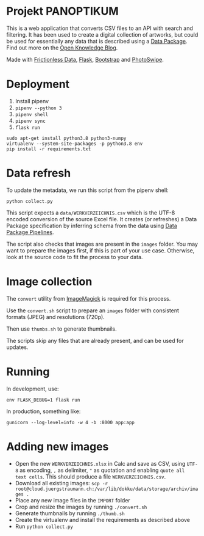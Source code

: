 Projekt PANOPTIKUM
==================

This is a web application that converts CSV files to an API with search and filtering. It has been used to create a digital collection of artworks, but could be used for essentially any data that is described using a [Data Package](http://frictionlessdata.io/specs/data-package/#specification). Find out more on the [Open Knowledge Blog](https://blog.okfn.org/2019/05/09/panoptikum-exploring-new-ways-to-categorize-a-collection-of-various-unusual-and-unique-objects/).

Made with [Frictionless Data](https://frictionlessdata.io), [Flask](http://flask.pocoo.org/), [Bootstrap](https://getbootstrap.com) and [PhotoSwipe](https://photoswipe.com/).

# Deployment

1. Install pipenv
2. `pipenv --python 3`
3. `pipenv shell`
4. `pipenv sync`
5. `flask run`

```
sudo apt-get install python3.8 python3-numpy
virtualenv --system-site-packages -p python3.8 env
pip install -r requirements.txt
```

# Data refresh

To update the metadata, we run this script from the pipenv shell:

`python collect.py`

This script expects a `data/WERKVERZEICHNIS.csv` which is the UTF-8 encoded conversion of the source Excel file. It creates (or refreshes) a Data Package specification by inferring schema from the data using [Data Package Pipelines](https://github.com/frictionlessdata/datapackage-pipelines).

The script also checks that images are present in the `images` folder. You may want to prepare the images first, if this is part of your use case. Otherwise, look at the source code to fit the process to your data.

# Image collection

The `convert` utility from [ImageMagick](https://imagemagick.org/) is required for this process.

Use the `convert.sh` script to prepare an `images` folder with consistent formats (JPEG) and resolutions (720p).

Then use `thumbs.sh` to generate thumbnails.

The scripts skip any files that are already present, and can be used for updates.

# Running

In development, use:

`env FLASK_DEBUG=1 flask run`

In production, something like:

`gunicorn --log-level=info -w 4 -b :8000 app:app`

# Adding new images

* Open the new `WERKVERZEICHNIS.xlsx` in Calc and save as CSV, using `UTF-8` as
encoding, `,` as delimiter, `"` as quotation and enabling
`quote all text cells`. This should produce a file `WERKVERZEICHNIS.csv`.
* Download all existing images: `scp -r root@cloud.juergstraumann.ch:/var/lib/dokku/data/storage/archiv/images .`
* Place any new image files in the `IMPORT` folder
* Crop and resize the images by running `./convert.sh`
* Generate thumbnails by running `./thumb.sh`
* Create the virtualenv and install the requirements as described above
* Run `python collect.py`
